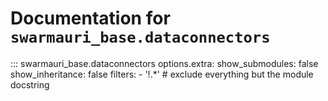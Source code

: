 # Documentation for `swarmauri_base.dataconnectors`

::: swarmauri_base.dataconnectors
    options.extra:
      show_submodules: false
      show_inheritance: false
      filters:
        - '!.*'  # exclude everything but the module docstring

